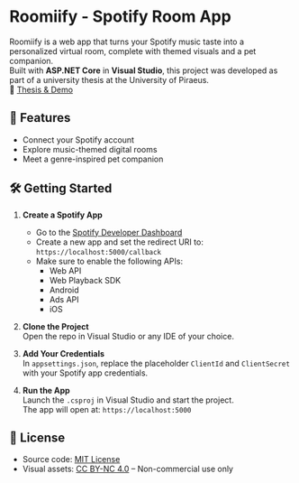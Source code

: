 # Roomiify - Spotify Room App

Roomiify is a web app that turns your Spotify music taste into a personalized virtual room, complete with themed visuals and a pet companion.  
Built with **ASP.NET Core** in **Visual Studio**, this project was developed as part of a university thesis at the University of Piraeus.  
📄 [Thesis & Demo](https://dione.lib.unipi.gr/xmlui/handle/unipi/17920)


## 🚀 Features

- Connect your Spotify account  
- Explore music-themed digital rooms  
- Meet a genre-inspired pet companion  


## 🛠️ Getting Started

1. **Create a Spotify App**  
   - Go to the [Spotify Developer Dashboard](https://developer.spotify.com/dashboard)  
   - Create a new app and set the redirect URI to: `https://localhost:5000/callback` 
   - Make sure to enable the following APIs:  
     - Web API  
     - Web Playback SDK  
     - Android  
     - Ads API  
     - iOS  

2. **Clone the Project**  
   Open the repo in Visual Studio or any IDE of your choice.

3. **Add Your Credentials**  
   In `appsettings.json`, replace the placeholder `ClientId` and `ClientSecret` with your Spotify app credentials.

4. **Run the App**  
   Launch the `.csproj` in Visual Studio and start the project.  
   The app will open at: `https://localhost:5000`


## 📄 License

- Source code: [MIT License](LICENSE)  
- Visual assets: [CC BY-NC 4.0](ASSETS_LICENSE) – Non-commercial use only
